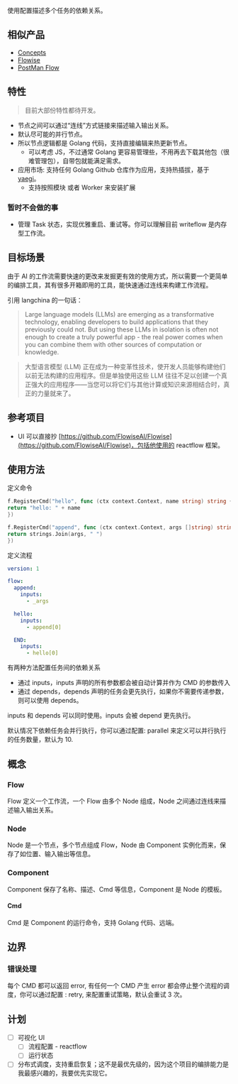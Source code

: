 使用配置描述多个任务的依赖关系。

## 相似产品
- [Concepts](https://conductor.netflix.com/devguide/concepts/index.html)
- [Flowise](https://github.com/FlowiseAI/Flowise)
- [PostMan Flow](https://learning.postman.com/docs/postman-flows/gs/flows-overview/)
## 特性

> 目前大部份特性都待开发。

- 节点之间可以通过“连线”方式链接来描述输入输出关系。
- 默认尽可能的并行节点。
- 所以节点逻辑都是 Golang 代码，支持直接编辑来热更新节点。
  - 可以考虑 JS，不过通常 Golang 更容易管理些，不用再去下载其他包（很难管理包），自带包就能满足需求。
- 应用市场: 支持任何 Golang Github 仓库作为应用，支持热插拔，基于 [yaegi](https://github.com/traefik/yaegi)。
  - 支持按照模块 或者 Worker 来安装扩展

### 暂时不会做的事
- 管理 Task 状态，实现优雅重启、重试等。你可以理解目前 writeflow 是内存型工作流。

## 目标场景

由于 AI 的工作流需要快速的更改来发掘更有效的使用方式，所以需要一个更简单的编排工具，其有很多开箱即用的工具，能快速通过连线来构建工作流程。

引用 langchina 的一句话：

> Large language models (LLMs) are emerging as a transformative technology, enabling developers to build applications that they previously could not. But using these LLMs in isolation is often not enough to create a truly powerful app - the real power comes when you can combine them with other sources of computation or knowledge.
>

> 大型语言模型 (LLM) 正在成为一种变革性技术，使开发人员能够构建他们以前无法构建的应用程序。但是单独使用这些 LLM 往往不足以创建一个真正强大的应用程序——当您可以将它们与其他计算或知识来源相结合时，真正的力量就来了。
>


## 参考项目

- UI 可以直接抄 [https://github.com/FlowiseAI/Flowise](https://github.com/FlowiseAI/Flowise)，包括他使用的 reactflow 框架。

## 使用方法

定义命令

```go
f.RegisterCmd("hello", func (ctx context.Context, name string) string {
return "hello: " + name
})

f.RegisterCmd("append", func (ctx context.Context, args []string) string {
return strings.Join(args, " ")
})

```

定义流程

```yaml
version: 1

flow:
  append:
    inputs:
      - _args

  hello:
    inputs:
      - append[0]

  END:
    inputs:
      - hello[0]
```

有两种方法配置任务间的依赖关系
- 通过 inputs，inputs 声明的所有参数都会被自动计算并作为 CMD 的参数传入
- 通过 depends，depends 声明的任务会更先执行，如果你不需要传递参数，则可以使用 depends。

inputs 和 depends 可以同时使用。inputs 会被 depend 更先执行。

默认情况下依赖任务会并行执行，你可以通过配置: parallel 来定义可以并行执行的任务数量，默认为 10.

## 概念

### Flow
Flow 定义一个工作流，一个 Flow 由多个 Node 组成，Node 之间通过连线来描述输入输出关系。

### Node
Node 是一个节点，多个节点组成 Flow，Node 由 Component 实例化而来，保存了如位置、输入输出等信息。

### Component
Component 保存了名称、描述、Cmd 等信息，Component 是 Node 的模板。

#### Cmd
Cmd 是 Component 的运行命令，支持 Golang 代码、远端。

## 边界

### 错误处理
每个 CMD 都可以返回 error, 有任何一个 CMD 产生 error 都会停止整个流程的调度，你可以通过配置 : retry, 来配置重试策略，默认会重试 3 次。

## 计划
- [ ] 可视化 UI
  - [ ] 流程配置 - reactflow
  - [ ] 运行状态
- [ ] 分布式调度，支持重启恢复；这不是最优先级的，因为这个项目的编排能力是我最感兴趣的，我要优先实现它。
